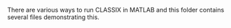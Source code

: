 There are various ways to run CLASSIX in MATLAB and this folder contains several files demonstrating this.
